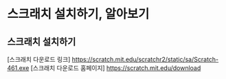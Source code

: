 # 스크래치 설치하기, 알아보기

## 스크래치 설치하기
[스크래치 다운로드 링크] https://scratch.mit.edu/scratchr2/static/sa/Scratch-461.exe
[스크래치 다운로드 홈페이지] https://scratch.mit.edu/download
